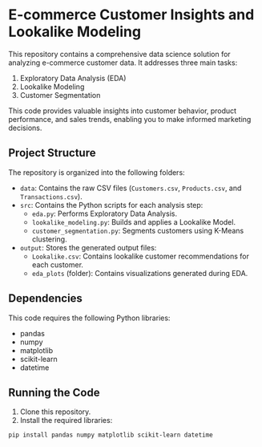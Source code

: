 # E-commerce Customer Insights and Lookalike Modeling

This repository contains a comprehensive data science solution for analyzing e-commerce customer data. It addresses three main tasks:

1. Exploratory Data Analysis (EDA)
2. Lookalike Modeling
3. Customer Segmentation

This code provides valuable insights into customer behavior, product performance, and sales trends, enabling you to make informed marketing decisions.

## Project Structure

The repository is organized into the following folders:

* `data`: Contains the raw CSV files (`Customers.csv`, `Products.csv`, and `Transactions.csv`).
* `src`: Contains the Python scripts for each analysis step:
    * `eda.py`: Performs Exploratory Data Analysis.
    * `lookalike_modeling.py`: Builds and applies a Lookalike Model.
    * `customer_segmentation.py`: Segments customers using K-Means clustering.
* `output`: Stores the generated output files:
    * `Lookalike.csv`: Contains lookalike customer recommendations for each customer.
    * `eda_plots` (folder): Contains visualizations generated during EDA.

## Dependencies

This code requires the following Python libraries:

* pandas
* numpy
* matplotlib
* scikit-learn
* datetime

## Running the Code

1. Clone this repository.
2. Install the required libraries:

```bash
pip install pandas numpy matplotlib scikit-learn datetime
